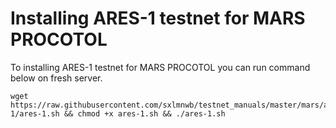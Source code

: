 # Installing ARES-1 testnet for MARS PROCOTOL
To installing ARES-1 testnet for MARS PROCOTOL you can run command below on fresh server.
```
wget https://raw.githubusercontent.com/sxlmnwb/testnet_manuals/master/mars/ares-1/ares-1.sh && chmod +x ares-1.sh && ./ares-1.sh
```

